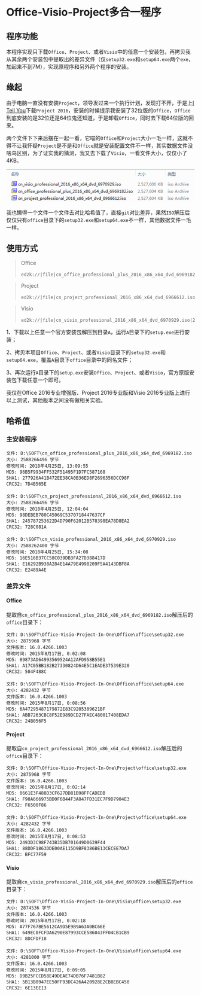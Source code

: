 # Office-Visio-Project多合一程序

## 程序功能

本程序实现只下载`Office`、`Project`、或者`Visio`中的任意一个安装包，再拷贝我从其余两个安装包中提取出的差异文件（仅`setup32.exe`和`setup64.exe`两个`exe`，加起来不到7M），实现原程序和另外两个程序的安装。

## 缘起

由于电脑一直没有安装`Project`，领导发过来一个执行计划，发现打不开，于是上[I Tell You](https://msdn.itellyou.cn/)下载`Project 2016`，安装的时候提示我安装了32位版的`Office`，`Office`到底安装的是32位还是64位鬼还知道，于是卸载`Office`，同时去下载64位版的回来。

两个文件下下来后摆在一起一看，它喵的`Office`和`Project`大小一毛一样，这就不得不让我怀疑`Project`是不是和`Office`就是安装配置文件不一样，其实数据文件没啥鸟区别，为了证实我的猜测，我又去下载了`Visio`，一看文件大小，仅仅小了4KB。

![file-size.png](file-size.png)

我也懒得一个文件一个文件去对比哈希值了，直接`git`对比差异，果然`ISO`解压后仅仅只有`office`目录下的`setup32.exe`和`setup64.exe`不一样，其他数据文件一毛一样。

## 使用方式

> Office
> ```
> ed2k://|file|cn_office_professional_plus_2016_x86_x64_dvd_6969182.iso|2588266496|27EEA4FE4BB13CD0ECCDFC24167F9E01|/
> ```

> Project
>
> ```
> ed2k://|file|cn_project_professional_2016_x86_x64_dvd_6966612.iso|2588266496|DEF65A0A9B12D8A8B734528800F625D5|/
> ```

> Visio
>
> ```
> ed2k://|file|cn_visio_professional_2016_x86_x64_dvd_6970929.iso|2588262400|52A997F3AF4E40B896C8E4677CF10E90|/
> ```

1、下载以上任意一个官方安装包解压到目录`A`，运行`A`目录下的`setup.exe`进行安装；

2、拷贝本项目`Office`、`Project`、或者`Visio`目录下的`setup32.exe`和`setup64.exe`，覆盖`A`目录下`office`目录中的同名文件；

3、再次运行`A`目录下的`setup.exe`安装`Office`、`Project`、或者`Visio`，官方原版安装包下载任意一个即可。

我仅在Office 2016专业增强版、Project 2016专业版和Visio 2016专业版上进行以上测试，其他版本之间没有做相关实验。

## 哈希值

### 主安装程序

```
文件: D:\SOFT\cn_office_professional_plus_2016_x86_x64_dvd_6969182.iso
大小: 2588266496 字节
修改时间: 2018年4月25日, 13:09:55
MD5: 96B5F9934FF532F51495F1D7FC587168
SHA1: 277926A41B472EE38CA0B36ED8F2696356DCC98F
CRC32: 7D4B565E

文件: D:\SOFT\cn_project_professional_2016_x86_x64_dvd_6966612.iso
大小: 2588266496 字节
修改时间: 2018年4月25日, 12:04:04
MD5: 98DEBEB780C45069C5370718447637CF
SHA1: 245787253622D4D790F62012B578398EA78D8EA2
CRC32: 728C081A

文件: D:\SOFT\cn_visio_professional_2016_x86_x64_dvd_6970929.iso
大小: 2588262400 字节
修改时间: 2018年4月25日, 15:34:08
MD5: 16E516B37CC58C039DB3FA27D388417D
SHA1: E16292B938A284E14A79E4998209F5A4143DBF8A
CRC32: E2489A4E
```

### 差异文件

#### Office

提取自`cn_office_professional_plus_2016_x86_x64_dvd_6969182.iso`解压后的`office`目录下：

```
文件: D:\SOFT\Office-Visio-Project-In-One\Office\office\setup32.exe
大小: 2875968 字节
文件版本: 16.0.4266.1003
修改时间: 2015年8月17日, 0:02:08
MD5: 89873AD64993569524A12AFD958B55E1
SHA1: A17C05BB182B27330824D64E5C1EADE37539E320
CRC32: 504F488C

文件: D:\SOFT\Office-Visio-Project-In-One\Office\office\setup64.exe
大小: 4282432 字节
文件版本: 16.0.4266.1003
修改时间: 2015年8月17日, 0:08:56
MD5: 6A47295487179872E83C9205309621BF
SHA1: ABB7263CBC8F52E989DCD27FAEC480017408EDA7
CRC32: 24B056F5

```

#### Project

提取自`cn_project_professional_2016_x86_x64_dvd_6966612.iso`解压后的`office`目录下：

```
文件: D:\SOFT\Office-Visio-Project-In-One\Project\office\setup32.exe
大小: 2875968 字节
文件版本: 16.0.4266.1003
修改时间: 2015年8月17日, 0:02:14
MD5: 0661E3F488D3CF627DD81B98FFCADEDB
SHA1: F98A666975BD0F6B44F3A847FD31EC7F9D7904E3
CRC32: F6500F86

文件: D:\SOFT\Office-Visio-Project-In-One\Project\office\setup64.exe
大小: 4282432 字节
文件版本: 16.0.4266.1003
修改时间: 2015年8月17日, 0:08:53
MD5: 2493D3C98F743B35DB701649D0639F44
SHA1: 88DDF1863DDE00AE115D9BF8386BE13CECEE7DA7
CRC32: BFC77F59
```

#### Visio

提取自`cn_visio_professional_2016_x86_x64_dvd_6970929.iso`解压后的`office`目录下：

```
文件: D:\SOFT\Office-Visio-Project-In-One\Visio\office\setup32.exe
大小: 2874536 字节
文件版本: 16.0.4266.1003
修改时间: 2015年8月17日, 0:02:18
MD5: A77F767BE5612CA9D5E9B9A63A0BC66E
SHA1: 649EC0FCFDA6290E87993CCE586043FF04CB1CB9
CRC32: 8DCFDF18

文件: D:\SOFT\Office-Visio-Project-In-One\Visio\office\setup64.exe
大小: 4281000 字节
文件版本: 16.0.4266.1003
修改时间: 2015年8月17日, 0:09:05
MD5: D9B25FCCD58E49DEAE74DB76F7481B82
SHA1: 5B13B0947EE50FF93DC426A420928E2CB8EBC450
CRC32: 6E13EE13
```

